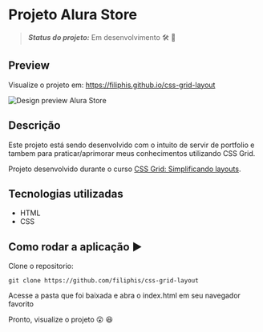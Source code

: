 # Projeto Alura Store 
> **_Status do projeto:_** Em desenvolvimento :hammer_and_wrench: :construction:

## Preview

Visualize o projeto em: https://filiphis.github.io/css-grid-layout

![Design preview Alura Store](./design/preview.jpg)

## Descrição

Este projeto está sendo desenvolvido com o intuito de servir de portfolio e tambem para praticar/aprimorar meus conhecimentos utilizando CSS Grid.

Projeto desenvolvido durante o curso [CSS Grid: Simplificando layouts](https://cursos.alura.com.br/course/css-grid-layout).

## Tecnologias utilizadas
* HTML
* CSS

## Como rodar a aplicação  :arrow_forward:

Clone o repositorio:

```
git clone https://github.com/filiphis/css-grid-layout
```
Acesse a pasta que foi baixada e abra o index.html em seu navegador favorito

Pronto, visualize o projeto :open_mouth: :satisfied:
